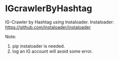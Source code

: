 # IGcrawlerByHashtag
IG-Crawler by Hashtag using Instaloader.
Instaloader: https://github.com/instaloader/instaloader

Note:
1. pip instaloader is needed.
2. log an IG account will avoid some error.


